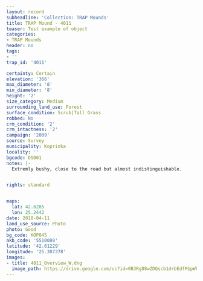 ```yaml
---
layout: record
subheadline: 'Collection: TRAP Mounds'
title: TRAP Mound - 4011
teaser: Test example of object
categories:
- TRAP Mounds
header: no
tags:
- ''
trap_id: '4011'

certainty: Certain
elevation: '366'
max_diameter: '8'
min_diameter: '8'
height: '2'
size_category: Medium
surrounding_land_use: Forest
surface_condition: Scrub|Tall Grass
robbed: No
crm_condition: '2'
crm_intactness: '2'
campaign: '2009'
source: Survey
municipality: Koprinka
locality: ''
bgcode: DS001
notes: |-
  Extremly bushy, close to the road but almost indistinguishable.


rights: standard


maps:
  lat: 42.6285
  lon: 25.2442
date: 2018-04-11
land_use_source: Photo
photo: Good
bg_code: КОР045
akb_code: '5510088'
latitude: '42.61229'
longitude: '25.307378'
images:
- title: 4011_Overview_W.dng
  image_path: https://drive.google.com/uc?id=0B3Rg88wZDQscb1drbEdfM1pWb0U
---
```

